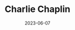 ---
title: "Charlie Chaplin"
cc-type: person
born-on: 1889-04-16
date: 2023-06-07
died-on: 1977-12-25
hashtag: charlie-chaplin
tags:
  - English
  - actor
  - human being
  - dead at the moment
---
